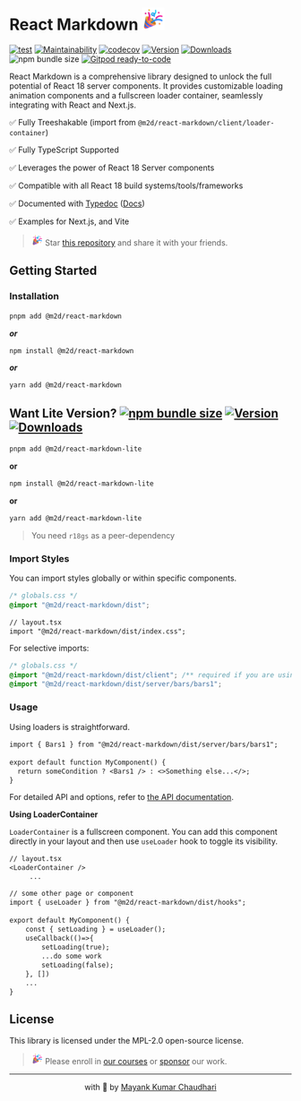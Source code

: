 # React Markdown <img src="https://raw.githubusercontent.com/mayank1513/mayank1513/main/popper.png" style="height: 40px"/>

[![test](https://github.com/md2docx/react-markdown/actions/workflows/test.yml/badge.svg)](https://github.com/md2docx/react-markdown/actions/workflows/test.yml) [![Maintainability](https://api.codeclimate.com/v1/badges/aa896ec14c570f3bb274/maintainability)](https://codeclimate.com/github/md2docx/react-markdown/maintainability) [![codecov](https://codecov.io/gh/md2docx/react-markdown/graph/badge.svg)](https://codecov.io/gh/md2docx/react-markdown) [![Version](https://img.shields.io/npm/v/@m2d/react-markdown.svg?colorB=green)](https://www.npmjs.com/package/@m2d/react-markdown) [![Downloads](https://img.jsdelivr.com/img.shields.io/npm/d18m/@m2d/react-markdown.svg)](https://www.npmjs.com/package/@m2d/react-markdown) ![npm bundle size](https://img.shields.io/bundlephobia/minzip/@m2d/react-markdown) [![Gitpod ready-to-code](https://img.shields.io/badge/Gitpod-ready--to--code-blue?logo=gitpod)](https://gitpod.io/from-referrer/)

React Markdown is a comprehensive library designed to unlock the full potential of React 18 server components. It provides customizable loading animation components and a fullscreen loader container, seamlessly integrating with React and Next.js.

✅ Fully Treeshakable (import from `@m2d/react-markdown/client/loader-container`)

✅ Fully TypeScript Supported

✅ Leverages the power of React 18 Server components

✅ Compatible with all React 18 build systems/tools/frameworks

✅ Documented with [Typedoc](https://md2docx.github.io/react-markdown) ([Docs](https://md2docx.github.io/react-markdown))

✅ Examples for Next.js, and Vite

> <img src="https://raw.githubusercontent.com/mayank1513/mayank1513/main/popper.png" style="height: 20px"/> Star [this repository](https://github.com/md2docx/react-markdown) and share it with your friends.

## Getting Started

### Installation

```bash
pnpm add @m2d/react-markdown
```

**_or_**

```bash
npm install @m2d/react-markdown
```

**_or_**

```bash
yarn add @m2d/react-markdown
```

## Want Lite Version? [![npm bundle size](https://img.shields.io/bundlephobia/minzip/@m2d/react-markdown-lite)](https://www.npmjs.com/package/@m2d/react-markdown-lite) [![Version](https://img.shields.io/npm/v/@m2d/react-markdown-lite.svg?colorB=green)](https://www.npmjs.com/package/@m2d/react-markdown-lite) [![Downloads](https://img.jsdelivr.com/img.shields.io/npm/d18m/@m2d/react-markdown-lite.svg)](https://www.npmjs.com/package/@m2d/react-markdown-lite)

```bash
pnpm add @m2d/react-markdown-lite
```

**or**

```bash
npm install @m2d/react-markdown-lite
```

**or**

```bash
yarn add @m2d/react-markdown-lite
```

> You need `r18gs` as a peer-dependency

### Import Styles

You can import styles globally or within specific components.

```css
/* globals.css */
@import "@m2d/react-markdown/dist";
```

```tsx
// layout.tsx
import "@m2d/react-markdown/dist/index.css";
```

For selective imports:

```css
/* globals.css */
@import "@m2d/react-markdown/dist/client"; /** required if you are using LoaderContainer */
@import "@m2d/react-markdown/dist/server/bars/bars1";
```

### Usage

Using loaders is straightforward.

```tsx
import { Bars1 } from "@m2d/react-markdown/dist/server/bars/bars1";

export default function MyComponent() {
  return someCondition ? <Bars1 /> : <>Something else...</>;
}
```

For detailed API and options, refer to [the API documentation](https://md2docx.github.io/react-markdown).

**Using LoaderContainer**

`LoaderContainer` is a fullscreen component. You can add this component directly in your layout and then use `useLoader` hook to toggle its visibility.

```tsx
// layout.tsx
<LoaderContainer />
	 ...
```

```tsx
// some other page or component
import { useLoader } from "@m2d/react-markdown/dist/hooks";

export default MyComponent() {
	const { setLoading } = useLoader();
	useCallback(()=>{
		setLoading(true);
		...do some work
		setLoading(false);
	}, [])
	...
}
```

## License

This library is licensed under the MPL-2.0 open-source license.



> <img src="https://raw.githubusercontent.com/mayank1513/mayank1513/main/popper.png" style="height: 20px"/> Please enroll in [our courses](https://mayank-chaudhari.vercel.app/courses) or [sponsor](https://github.com/sponsors/mayank1513) our work.

<hr />

<p align="center" style="text-align:center">with 💖 by <a href="https://mayank-chaudhari.vercel.app" target="_blank">Mayank Kumar Chaudhari</a></p>

